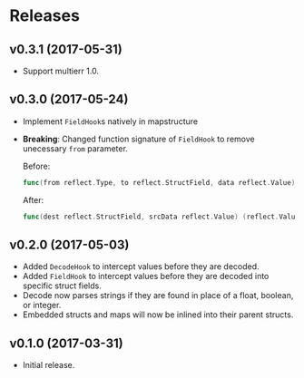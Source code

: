 Releases
========

v0.3.1 (2017-05-31)
-------------------

-   Support multierr 1.0.


v0.3.0 (2017-05-24)
-------------------

-   Implement `FieldHook`s natively in mapstructure
-   **Breaking**: Changed function signature of `FieldHook` to remove unecessary
    `from` parameter.

    Before:

    ```go
    func(from reflect.Type, to reflect.StructField, data reflect.Value) (reflect.Value, error)
    ```

    After:

    ```go
    func(dest reflect.StructField, srcData reflect.Value) (reflect.Value, error)
    ```


v0.2.0 (2017-05-03)
-------------------

-   Added `DecodeHook` to intercept values before they are decoded.
-   Added `FieldHook` to intercept values before they are decoded into specific
    struct fields.
-   Decode now parses strings if they are found in place of a float, boolean,
    or integer.
-   Embedded structs and maps will now be inlined into their parent structs.


v0.1.0 (2017-03-31)
-------------------

-   Initial release.
